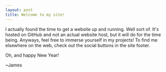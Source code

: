 ```yaml
---
layout: post
title: Welcome to my site!
---
```


I actually found the time to get a website up and running. Well sort of. It's hosted on GitHub and not an actual website host, but it will do for the time being. Anyways, feel free to immerse yourself in my projects! To find me elsewhere on the web, check out the social buttons in the site footer. 

Oh, and happy New Year!

~James
